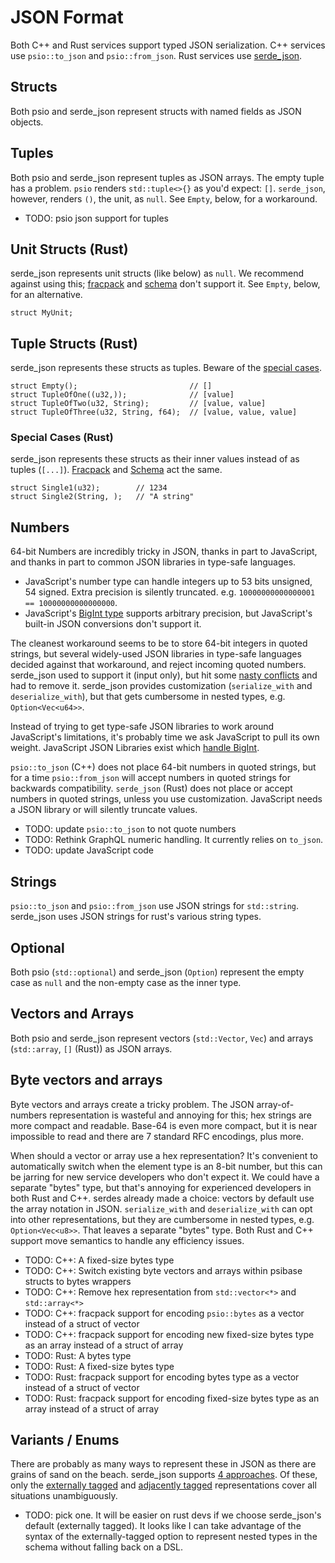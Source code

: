 # JSON Format

Both C++ and Rust services support typed JSON serialization. C++ services use `psio::to_json` and `psio::from_json`. Rust services use [serde_json](https://docs.rs/serde_json/latest/serde_json/).

## Structs

Both psio and serde_json represent structs with named fields as JSON objects.

## Tuples

Both psio and serde_json represent tuples as JSON arrays. The empty tuple has a problem. `psio` renders `std::tuple<>{}` as you'd expect: `[]`. `serde_json`, however, renders `()`, the unit, as `null`. See `Empty`, below, for a workaround.

- TODO: psio json support for tuples

## Unit Structs (Rust)

serde_json represents unit structs (like below) as `null`. We recommend against using this; [fracpack](fracpack.html) and [schema](schema.html) don't support it. See `Empty`, below, for an alternative.

```
struct MyUnit;
```

## Tuple Structs (Rust)

serde_json represents these structs as tuples. Beware of the [special cases](#special-cases-rust).

```
struct Empty();                         // []
struct TupleOfOne((u32,));              // [value]
struct TupleOfTwo(u32, String);         // [value, value]
struct TupleOfThree(u32, String, f64);  // [value, value, value]
```

### Special Cases (Rust)

serde_json represents these structs as their inner values instead of as tuples (`[...]`). [Fracpack](fracpack.html) and [Schema](schema.html) act the same.

```
struct Single1(u32);        // 1234
struct Single2(String, );   // "A string"
```

## Numbers

64-bit Numbers are incredibly tricky in JSON, thanks in part to JavaScript, and thanks in part to common JSON libraries in type-safe languages.

- JavaScript's number type can handle integers up to 53 bits unsigned, 54 signed. Extra precision is silently truncated. e.g. `10000000000000001 == 10000000000000000`.
- JavaScript's [BigInt type](https://developer.mozilla.org/en-US/docs/Web/JavaScript/Reference/Global_Objects/BigInt) supports arbitrary precision, but JavaScript's built-in JSON conversions don't support it.

The cleanest workaround seems to be to store 64-bit integers in quoted strings, but several widely-used JSON libraries in type-safe languages decided against that workaround, and reject incoming quoted numbers. serde_json used to support it (input only), but hit some [nasty conflicts](https://github.com/serde-rs/serde/pull/839) and had to remove it. serde_json provides customization (`serialize_with` and `deserialize_with`), but that gets cumbersome in nested types, e.g. `Option<Vec<u64>>`.

Instead of trying to get type-safe JSON libraries to work around JavaScript's limitations, it's probably time we ask JavaScript to pull its own weight. JavaScript JSON Libraries exist which [handle BigInt](https://www.npmjs.com/package/json-bigint).

`psio::to_json` (C++) does not place 64-bit numbers in quoted strings, but for a time `psio::from_json` will accept numbers in quoted strings for backwards compatibility. `serde_json` (Rust) does not place or accept numbers in quoted strings, unless you use customization. JavaScript needs a JSON library or will silently truncate values.

- TODO: update `psio::to_json` to not quote numbers
- TODO: Rethink GraphQL numeric handling. It currently relies on `to_json`.
- TODO: update JavaScript code

## Strings

`psio::to_json` and `psio::from_json` use JSON strings for `std::string`. serde_json uses JSON strings for rust's various string types.

## Optional

Both psio (`std::optional`) and serde_json (`Option`) represent the empty case as `null` and the non-empty case as the inner type.

## Vectors and Arrays

Both psio and serde_json represent vectors (`std::Vector`, `Vec`) and arrays (`std::array`, `[]` (Rust)) as JSON arrays.

## Byte vectors and arrays

Byte vectors and arrays create a tricky problem. The JSON array-of-numbers representation is wasteful and annoying for this; hex strings are more compact and readable. Base-64 is even more compact, but it is near impossible to read and there are 7 standard RFC encodings, plus more.

When should a vector or array use a hex representation? It's convenient to automatically switch when the element type is an 8-bit number, but this can be jarring for new service developers who don't expect it. We could have a separate "bytes" type, but that's annoying for experienced developers in both Rust and C++. serdes already made a choice: vectors by default use the array notation in JSON. `serialize_with` and `deserialize_with` can opt into other representations, but they are cumbersome in nested types, e.g. `Option<Vec<u8>>`. That leaves a separate "bytes" type. Both Rust and C++ support move semantics to handle any efficiency issues.

- TODO: C++: A fixed-size bytes type
- TODO: C++: Switch existing byte vectors and arrays within psibase structs to bytes wrappers
- TODO: C++: Remove hex representation from `std::vector<*>` and `std::array<*>`
- TODO: C++: fracpack support for encoding `psio::bytes` as a vector instead of a struct of vector
- TODO: C++: fracpack support for encoding new fixed-size bytes type as an array instead of a struct of array
- TODO: Rust: A bytes type
- TODO: Rust: A fixed-size bytes type
- TODO: Rust: fracpack support for encoding bytes type as a vector instead of a struct of vector
- TODO: Rust: fracpack support for encoding fixed-size bytes type as an array instead of a struct of array

## Variants / Enums

There are probably as many ways to represent these in JSON as there are grains of sand on the beach. serde_json supports [4 approaches](https://serde.rs/enum-representations.html). Of these, only the [externally tagged](https://serde.rs/enum-representations.html#externally-tagged) and [adjacently tagged](https://serde.rs/enum-representations.html#adjacently-tagged) representations cover all situations unambiguously.

- TODO: pick one. It will be easier on rust devs if we choose serde_json's default (externally tagged). It looks like I can take advantage of the syntax of the externally-tagged option to represent nested types in the schema without falling back on a DSL.
